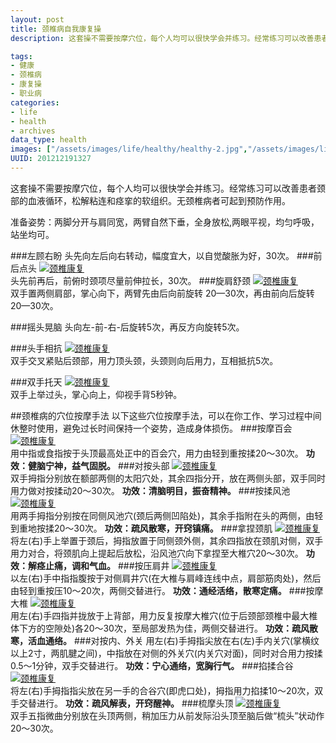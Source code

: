 ```yaml
--- 
layout: post
title: 颈椎病自我康复操
description: 这套操不需要按摩穴位，每个人均可以很快学会并练习。经常练习可以改善患者颈部的血液循环，松解粘连和痉挛的软组织。无颈椎病者可起到预防作用。

tags: 
- 健康
- 颈椎病
- 康复操
- 职业病
categories:
- life
- health
- archives
data_type: health
images: ["/assets/images/life/healthy/healthy-2.jpg","/assets/images/life/healthy/healthy-1.jpg","/assets/images/life/healthy/healthy-3.jpg","/assets/images/life/healthy/healthy-4.jpg","/assets/images/life/healthy/healthy-5.jpg","/assets/images/life/healthy/healthy-6.jpg"]
UUID: 201212191327
---
```


这套操不需要按摩穴位，每个人均可以很快学会并练习。经常练习可以改善患者颈部的血液循环，松解粘连和痉挛的软组织。无颈椎病者可起到预防作用。

准备姿势：两脚分开与肩同宽，两臂自然下垂，全身放松,两眼平视，均匀呼吸，站坐均可。

###左顾右盼
头先向左后向右转动，幅度宜大，以自觉酸胀为好，30次。
###前后点头
<a href="{{site.aliyun_oss}}/assets/images/life/healthy/healthy-1.jpg" alt="颈椎康复" rel="prettyPhoto[{{page.UUID}}]">
<img src="{{site.aliyun_oss}}/assets/images/life/healthy/healthy-1.jpg" alt="颈椎康复"></img><br>
</a>
头先前再后，前俯时颈项尽量前伸拉长，30次。
###旋肩舒颈
<a href="{{site.aliyun_oss}}/assets/images/life/healthy/healthy-2.jpg" alt="颈椎康复" rel="prettyPhoto[{{page.UUID}}]">
<img src="{{site.aliyun_oss}}/assets/images/life/healthy/healthy-2.jpg"  alt="颈椎康复"></img></a><br>
双手置两侧肩部，掌心向下，两臂先由后向前旋转 20—30次，再由前向后旋转20—30次。

###摇头晃脑
头向左-前-右-后旋转5次，再反方向旋转5次。

###头手相抗
<a href="{{site.aliyun_oss}}/assets/images/life/healthy/healthy-3.jpg" alt="颈椎康复" rel="prettyPhoto[{{page.UUID}}]">
<img src="{{site.aliyun_oss}}/assets/images/life/healthy/healthy-3.jpg"  alt="颈椎康复" ></img><br>
</a>
双手交叉紧贴后颈部，用力顶头颈，头颈则向后用力，互相抵抗5次。

###双手托天
<a href="{{site.aliyun_oss}}/assets/images/life/healthy/healthy-4.jpg" alt="颈椎康复" rel="prettyPhoto[{{page.UUID}}]">
<img src="{{site.aliyun_oss}}/assets/images/life/healthy/healthy-4.jpg"  alt="颈椎康复"></img><br>
</a>
双手上举过头，掌心向上，仰视手背5秒钟。

##颈椎病的穴位按摩手法 
以下这些穴位按摩手法，可以在你工作、学习过程中间休整时使用，避免过长时间保持一个姿势，造成身体损伤。
###按摩百会
<a href="{{site.aliyun_oss}}/assets/images/life/healthy/healthy-5.jpg" alt="颈椎康复" rel="prettyPhoto[{{page.UUID}}]">
<img src="{{site.aliyun_oss}}/meida/pub/life/healthy/healthy-5.jpg"  alt="颈椎康复"></img><br>
</a>
用中指或食指按于头顶最高处正中的百会穴，用力由轻到重按揉20～30次。
<strong>功效：健脑宁神，益气固脱。</strong>
###对按头部
<a href="{{site.aliyun_oss}}/assets/images/life/healthy/healthy-6.jpg" alt="颈椎康复" rel="prettyPhoto[{{page.UUID}}]">
<img src="{{site.aliyun_oss}}/assets/images/life/healthy/healthy-6.jpg"  alt="颈椎康复"></img><br>
</a>
双手拇指分别放在额部两侧的太阳穴处，其余四指分开，放在两侧头部，双手同时用力做对按揉动20～30次。
<strong>功效：清脑明目，振奋精神。</strong>
###按揉风池
<a href="{{site.aliyun_oss}}/assets/images/life/healthy/healthy-7.jpg" alt="颈椎康复" rel="prettyPhoto[{{page.UUID}}]">
<img src="{{site.aliyun_oss}}/assets/images/life/healthy/healthy-7.jpg"  alt="颈椎康复" ></img><br>
</a>
用两手拇指分别按在同侧风池穴(颈后两侧凹陷处)，其余手指附在头的两侧，由轻到重地按揉20～30次。
<strong>功效：疏风散寒，开窍镇痛。</strong>
###拿捏颈肌
<a href="{{site.aliyun_oss}}/assets/images/life/healthy/healthy-8.jpg" alt="颈椎康复" rel="prettyPhoto[{{page.UUID}}]">
<img src="{{site.aliyun_oss}}/assets/images/life/healthy/healthy-8.jpg"  alt="颈椎康复"></img><br>
</a>
将左(右)手上举置于颈后，拇指放置于同侧颈外侧，其余四指放在颈肌对侧，双手用力对合，将颈肌向上提起后放松，沿风池穴向下拿捏至大椎穴20～30次。
<strong>功效：解痉止痛，调和气血。</strong>
###按压肩井
<a href="{{site.aliyun_oss}}/assets/images/life/healthy/healthy-9.jpg" alt="颈椎康复" rel="prettyPhoto[{{page.UUID}}]">
<img src="{{site.aliyun_oss}}/assets/images/life/healthy/healthy-9.jpg"  alt="颈椎康复"></img><br>
</a>
以左(右)手中指指腹按于对侧肩井穴(在大椎与肩峰连线中点，肩部筋肉处)，然后由轻到重按压10～20次，两侧交替进行。
<strong>功效：通经活络，散寒定痛。</strong>
###按摩大椎
<a href="{{site.aliyun_oss}}/assets/images/life/healthy/healthy-10.jpg" alt="颈椎康复" rel="prettyPhoto[{{page.UUID}}]">
<img src="{{site.aliyun_oss}}/assets/images/life/healthy/healthy-10.jpg" alt="颈椎康复"  ></img><br>
</a>
用左(右)手四指并拢放于上背部，用力反复按摩大椎穴(位于后颈部颈椎中最大椎体下方的空隙处)各20～30次，至局部发热为佳，两侧交替进行。
<strong>功效：疏风散寒，活血通络。</strong>
###对按内、外关
用左(右)手拇指尖放在右(左)手内关穴(掌横纹以上2寸，两肌腱之间)，中指放在对侧的外关穴(内关穴对面)，同时对合用力按揉0.5～1分钟，双手交替进行。
<strong>功效：宁心通络，宽胸行气。</strong>
###掐揉合谷
<a href="{{site.aliyun_oss}}/assets/images/life/healthy/healthy-11.jpg" alt="颈椎康复" rel="prettyPhoto[{{page.UUID}}]">
<img src="{{site.aliyun_oss}}/assets/images/life/healthy/healthy-11.jpg"  alt="颈椎康复" ></img><br>
</a>
将左(右)手拇指指尖放在另一手的合谷穴(即虎口处)，拇指用力掐揉10～20次，双手交替进行。
<strong>功效：疏风解表，开窍醒神。</strong>
###梳摩头顶
<a href="{{site.aliyun_oss}}/assets/images/life/healthy/healthy-122.jpg" alt="颈椎康复" rel="prettyPhoto[{{page.UUID}}]">
<img src="{{site.aliyun_oss}}/assets/images/life/healthy/healthy-12.jpg"  alt="颈椎康复" ></img><br>
</a>
双手五指微曲分别放在头顶两侧，稍加压力从前发际沿头顶至脑后做“梳头”状动作20～30次。


